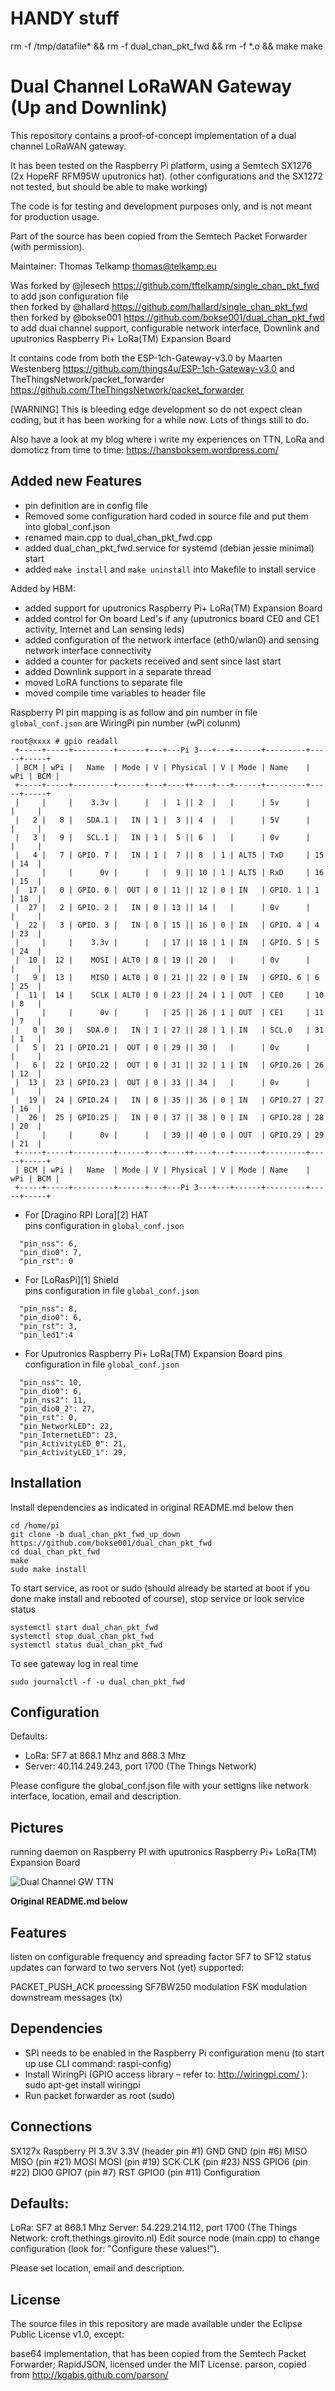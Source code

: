 # HANDY stuff

rm -f /tmp/datafile* && rm -f dual_chan_pkt_fwd && rm -f \*.o && make
make


Dual Channel LoRaWAN Gateway (Up and Downlink)
==============================
This repository contains a proof-of-concept implementation of a dual
channel LoRaWAN gateway.

It has been tested on the Raspberry Pi platform, using a Semtech SX1276 (2x HopeRF RFM95W uputronics hat).
(other configurations and the SX1272 not tested, but should be able to make working)

The code is for testing and development purposes only, and is not meant
for production usage.

Part of the source has been copied from the Semtech Packet Forwarder
(with permission).

Maintainer: Thomas Telkamp <thomas@telkamp.eu>

Was forked by @jlesech https://github.com/tftelkamp/single_chan_pkt_fwd to add json configuration file    
then forked by @hallard https://github.com/hallard/single_chan_pkt_fwd
then forked by @bokse001 https://github.com/bokse001/dual_chan_pkt_fwd to add dual channel support,
    configurable network interface, Downlink and uputronics Raspberry Pi+ LoRa(TM) Expansion Board

It contains code from both the ESP-1ch-Gateway-v3.0 by Maarten Westenberg https://github.com/things4u/ESP-1ch-Gateway-v3.0
and TheThingsNetwork/packet_forwarder https://github.com/TheThingsNetwork/packet_forwarder

[WARNING] This is bleeding edge development so do not expect clean coding, but it has been working for a while now. Lots of things
still to do.

Also have a look at my blog where i write my experiences on TTN, LoRa and domoticz from time to time: https://hansboksem.wordpress.com/

Added new Features
------------------

- pin definition are in config file
- Removed some configuration hard coded in source file and put them into global_conf.json
- renamed main.cpp to dual_chan_pkt_fwd.cpp
- added dual_chan_pkt_fwd.service for systemd (debian jessie minimal) start
- added `make install` and `make uninstall` into Makefile to install service

Added by HBM:
- added support for uputronics Raspberry Pi+ LoRa(TM) Expansion Board
- added control for On board Led's if any (uputronics board CE0 and CE1 activity, Internet and Lan sensing leds)
- added configuration of the network interface (eth0/wlan0) and sensing network interface connectivity
- added a counter for packets received and sent since last start
- added Downlink support in a separate thread
- moved LoRA functions to separate file
- moved compile time variables to header file

Raspberry PI pin mapping is as follow and pin number in file `global_conf.json` are WiringPi pin number (wPi colunm)

```
root@xxxx # gpio readall
 +-----+-----+---------+------+---+---Pi 3---+---+------+---------+-----+-----+
 | BCM | wPi |   Name  | Mode | V | Physical | V | Mode | Name    | wPi | BCM |
 +-----+-----+---------+------+---+----++----+---+------+---------+-----+-----+
 |     |     |    3.3v |      |   |  1 || 2  |   |      | 5v      |     |     |
 |   2 |   8 |   SDA.1 |   IN | 1 |  3 || 4  |   |      | 5V      |     |     |
 |   3 |   9 |   SCL.1 |   IN | 1 |  5 || 6  |   |      | 0v      |     |     |
 |   4 |   7 | GPIO. 7 |   IN | 1 |  7 || 8  | 1 | ALT5 | TxD     | 15  | 14  |
 |     |     |      0v |      |   |  9 || 10 | 1 | ALT5 | RxD     | 16  | 15  |
 |  17 |   0 | GPIO. 0 |  OUT | 0 | 11 || 12 | 0 | IN   | GPIO. 1 | 1   | 18  |
 |  27 |   2 | GPIO. 2 |   IN | 0 | 13 || 14 |   |      | 0v      |     |     |
 |  22 |   3 | GPIO. 3 |   IN | 0 | 15 || 16 | 0 | IN   | GPIO. 4 | 4   | 23  |
 |     |     |    3.3v |      |   | 17 || 18 | 1 | IN   | GPIO. 5 | 5   | 24  |
 |  10 |  12 |    MOSI | ALT0 | 0 | 19 || 20 |   |      | 0v      |     |     |
 |   9 |  13 |    MISO | ALT0 | 0 | 21 || 22 | 0 | IN   | GPIO. 6 | 6   | 25  |
 |  11 |  14 |    SCLK | ALT0 | 0 | 23 || 24 | 1 | OUT  | CE0     | 10  | 8   |
 |     |     |      0v |      |   | 25 || 26 | 1 | OUT  | CE1     | 11  | 7   |
 |   0 |  30 |   SDA.0 |   IN | 1 | 27 || 28 | 1 | IN   | SCL.0   | 31  | 1   |
 |   5 |  21 | GPIO.21 |  OUT | 0 | 29 || 30 |   |      | 0v      |     |     |
 |   6 |  22 | GPIO.22 |  OUT | 0 | 31 || 32 | 1 | IN   | GPIO.26 | 26  | 12  |
 |  13 |  23 | GPIO.23 |  OUT | 0 | 33 || 34 |   |      | 0v      |     |     |
 |  19 |  24 | GPIO.24 |   IN | 0 | 35 || 36 | 0 | IN   | GPIO.27 | 27  | 16  |
 |  26 |  25 | GPIO.25 |   IN | 0 | 37 || 38 | 0 | IN   | GPIO.28 | 28  | 20  |
 |     |     |      0v |      |   | 39 || 40 | 0 | OUT  | GPIO.29 | 29  | 21  |
 +-----+-----+---------+------+---+----++----+---+------+---------+-----+-----+
 | BCM | wPi |   Name  | Mode | V | Physical | V | Mode | Name    | wPi | BCM |
 +-----+-----+---------+------+---+---Pi 3---+---+------+---------+-----+-----+

```

* For [Dragino RPI Lora][2] HAT    
pins configuration in `global_conf.json`
```
  "pin_nss": 6,
  "pin_dio0": 7,
  "pin_rst": 0
```

* For [LoRasPi][1] Shield    
pins configuration in file `global_conf.json`

```
  "pin_nss": 8,
  "pin_dio0": 6,
  "pin_rst": 3,
  "pin_led1":4
```

* For Uputronics Raspberry Pi+ LoRa(TM) Expansion Board
pins configuration in file `global_conf.json`

```
  "pin_nss": 10,
  "pin_dio0": 6,
  "pin_nss2": 11,
  "pin_dio0_2": 27,
  "pin_rst": 0,
  "pin_NetworkLED": 22,
  "pin_InternetLED": 23,
  "pin_ActivityLED_0": 21,
  "pin_ActivityLED_1": 29,
```


Installation
------------

Install dependencies as indicated in original README.md below then

```shell
cd /home/pi
git clone -b dual_chan_pkt_fwd_up_down https://github.com/bokse001/dual_chan_pkt_fwd
cd dual_chan_pkt_fwd
make
sudo make install
````

To start service, as root or sudo (should already be started at boot if you done make install and rebooted of course), stop service or look service status
```shell
systemctl start dual_chan_pkt_fwd
systemctl stop dual_chan_pkt_fwd
systemctl status dual_chan_pkt_fwd
````

To see gateway log in real time
```shell
sudo journalctl -f -u dual_chan_pkt_fwd
````

Configuration
-------------

Defaults:

- LoRa:   SF7 at 868.1 Mhz and 868.3 Mhz
- Server: 40.114.249.243, port 1700  (The Things Network)

Please configure the global_conf.json file with your settigns like network interface, location, email and description.


Pictures
--------

running daemon on Raspberry PI with uputronics Raspberry Pi+ LoRa(TM) Expansion Board    

<img src="https://github.com/bokse001/dual_chan_pkt_fwd/blob/master/images/dual-channel-gw-ttn.jpg" alt="Dual Channel GW TTN">


**Original README.md below**

Features
--------

listen on configurable frequency and spreading factor
SF7 to SF12
status updates
can forward to two servers
Not (yet) supported:

PACKET_PUSH_ACK processing
SF7BW250 modulation
FSK modulation
downstream messages (tx)

Dependencies
------------

-	SPI needs to be enabled in the Raspberry Pi configuration menu (to start up use CLI command: raspi-config)
-	Install WiringPi  (GPIO access library – refer to: http://wiringpi.com/ ): sudo apt-get install wiringpi
-	Run packet forwarder as root (sudo)


Connections
-----------

SX127x	Raspberry PI
3.3V	 3.3V (header pin #1)
GND	GND (pin #6)
MISO	MISO (pin #21)
MOSI	MOSI (pin #19)
SCK	CLK (pin #23)
NSS	GPIO6 (pin #22)
DIO0	GPIO7 (pin #7)
RST	GPIO0 (pin #11)
Configuration

Defaults:
---------

LoRa: SF7 at 868.1 Mhz
Server: 54.229.214.112, port 1700 (The Things Network: croft.thethings.girovito.nl)
Edit source node (main.cpp) to change configuration (look for: "Configure these values!").

Please set location, email and description.

License
-------

The source files in this repository are made available under the Eclipse Public License v1.0, except:

base64 implementation, that has been copied from the Semtech Packet Forwarder;
RapidJSON, licensed under the MIT License.
parson, copied from http://kgabis.github.com/parson/
